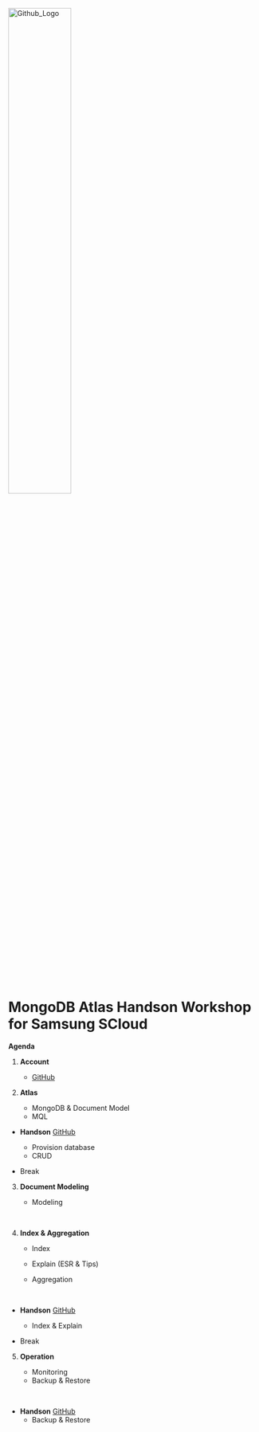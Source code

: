 <img src="https://companieslogo.com/img/orig/MDB_BIG-ad812c6c.png?t=1648915248" width="50%" title="Github_Logo"/> <br>

# MongoDB Atlas Handson Workshop for Samsung SCloud

__Agenda__


1. __Account__
    - [GitHub][0]

2.  __Atlas__
    - MongoDB & Document Model
    - MQL
 
- __Handson__ [GitHub][1]
    - Provision database
    - CRUD
     

- Break
    

3. __Document Modeling__
    - Modeling
    
      
4.  __Index & Aggregation__
    - Index
    - Explain (ESR & Tips)

    - Aggregation
    
     
- __Handson__  [GitHub][3]
    - Index & Explain


- Break
        

5. __Operation__
    - Monitoring
    - Backup & Restore
    
     
- __Handson__  [GitHub][5]
    - Backup & Restore


[0]: https://github.com/MongoDBAtlas/AtlasSCloud/tree/main/01.account

[1]: https://github.com/MongoDBAtlas/AtlasSCloud/tree/main/02.Provision%20and%20CRUD


[3]: https://github.com/MongoDBAtlas/AtlasSCloud/tree/main/03.index%20and%20aggregation


[5]: https://github.com/MongoDBAtlas/AlasSCloud/tree/main/04.operation